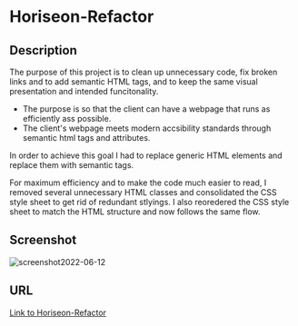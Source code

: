 # Horiseon-Refactor 

## Description

The purpose of this project is to clean up unnecessary code, fix broken links and to add semantic HTML tags, and to keep the same visual presentation and intended funcitonality.

- The purpose is so that the client can have a webpage that runs as efficiently ass possible.
- The client's webpage meets modern accsibility standards through semantic html tags and attributes.

In order to achieve this goal I had to replace generic HTML elements and replace them with semantic tags. 

For maximum efficiency and to make the code much easier to read, I removed several unnecessary HTML classes and consolidated the CSS style sheet to get rid of redundant stlyings. I also reoredered the CSS style sheet to match the HTML structure and now follows the same flow. 

## Screenshot

![screenshot2022-06-12](https://user-images.githubusercontent.com/104692375/173468458-f867ea7f-718d-4576-859d-d611ce4ef9b9.png)

## URL

[Link to Horiseon-Refactor](https://tgold90.github.io/Horiseon-Refactor/)

#


